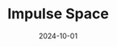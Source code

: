 ---  
layout: startup_page  
title: "Impulse Space"  
id: "impulsespace.com"  
permalink: "/impulsespaceimpulsespace.com10012024/"  
website: "https://www.impulsespace.com/"  
funding_round: "Series B"  
funding_amount: "$150M"  
investors: "Founders Fund, Lux Capital, Spring Tide, DCVC, Airbus Ventures, Alumni Ventures, Balerion Space Ventures, RTX Ventures, Tamarack Global, 137 Ventures, Elysium, First Principles Group, Island Green, Overmatch, Trousdale Ventures"  
about: "Impulse Space develops in-space transportation services, offering the Helios and Mira vehicles for payload transport and orbital maneuvers. Their vertically integrated approach, using primarily in-house components, ensures innovation, reliability, and cost-effectiveness. The company's high delta-v vehicles address the growing need for rapid and precise on-orbit responsiveness."  
markets: "Aerospace, Space Transportation"  
hq: "Redondo Beach, California, United States"  
founded_year: "2021"  
linkedin: "https://www.linkedin.com/company/impulse-space"  
twitter: "https://twitter.com/GoToImpulse"  
instagram: ""  
facebook: "https://www.facebook.com/100070440704328"  
crunchbase: "https://www.crunchbase.com/organization/impulse-space-propulsion"  
pitchbook: "https://pitchbook.com/profiles/company/494293-60"  

date_display: "01-Oct-2024"  
date: "2024-10-01"

# SEO Optimization  
meta_title: "Impulse Space - Series B Funding ($150M)"  
meta_description: "Impulse Space, Impulse Space develops in-space transportation services, offering the Helios and Mira vehicles for payload transport and orbital maneuvers. Their vert..."  
meta_keywords: "Impulse Space, Aerospace, Space Transportation, Series B funding"  
canonical_url: "https://startup.projectstartups.com/impulsespaceimpulsespace.com10012024/"  
---